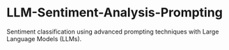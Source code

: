 # LLM-Sentiment-Analysis-Prompting
Sentiment classification  using advanced prompting techniques with Large Language Models (LLMs).
